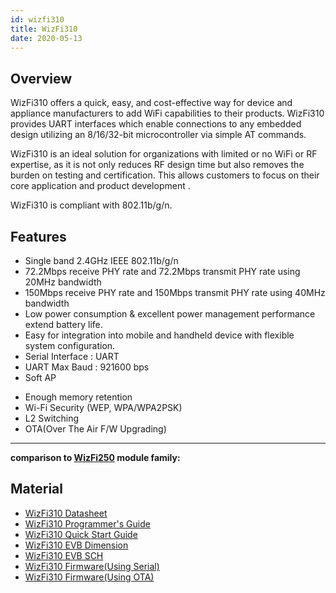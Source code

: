 ```yaml
---
id: wizfi310
title: WizFi310
date: 2020-05-13
---
```


## Overview

WizFi310 offers a quick, easy, and cost-effective way for device and
appliance manufacturers to add WiFi capabilities to their products.
WizFi310 provides UART interfaces which enable connections to any
embedded design utilizing an 8/16/32-bit microcontroller via simple AT
commands.  
  
WizFi310 is an ideal solution for organizations with limited or no WiFi
or RF expertise, as it is not only reduces RF design time but also
removes the burden on testing and certification. This allows customers
to focus on their core application and product development .  
  
WizFi310 is compliant with 802.11b/g/n.  
<!--\<slider :/img/products/wizfi310/wizfi310_evb_1.png>

  - **WizFi310-EVB Front**

\<slider :/img/products/wizfi310/wizfi310_evb_2.png>

  - **WizFi310-EVB Side**

\<slider :/img/products/wizfi310/wizfi310-pa_1.png>

  - **WizFi310-PA**

\<slider :/img/products/wizfi310/wizfi310-con_2.png>

  - **WizFi310-CON**

\<slider :/img/products/wizfi310/wizfi310-con_1.png>

  - **WizFi310-CON with U.FL Antenna**

\</slider\>
-->
## Features

  - Single band 2.4GHz IEEE 802.11b/g/n
  - 72.2Mbps receive PHY rate and 72.2Mbps transmit PHY rate using 20MHz
    bandwidth
  - 150Mbps receive PHY rate and 150Mbps transmit PHY rate using 40MHz
    bandwidth
  - Low power consumption & excellent power management performance
    extend battery life.
  - Easy for integration into mobile and handheld device with flexible
    system configuration.
  - Serial Interface : UART
  - UART Max Baud : 921600 bps
  - Soft AP


 
   * Enough memory retention
   * Wi-Fi Security (WEP, WPA/WPA2PSK)
   * L2 Switching
   * OTA(Over The Air F/W Upgrading)

----  

**comparison to [WizFi250](http://www.wiznet.io/product-item/wizfi250/) module family:**

## Material 

  - [WizFi310 Datasheet](./Datasheet.md)
  - [WizFi310 Programmer's Guide](./Programers-Guide/Overview.md)
  - [WizFi310 Quick Start Guide](./Quick_Start_Guide.md)
  - [WizFi310 EVB Dimension](./WizFi310_EVB_%26_IF_Dimension.md)
  - [WizFi310 EVB SCH](./WizFi310_EVB_SCH.md)
  - [WizFi310 Firmware(Using Serial)](./WizFi310-Firmware-Using-Serial.md)
  - [WizFi310 Firmware(Using OTA)](./WizFi310-Firmware-Using-OTA.md)
